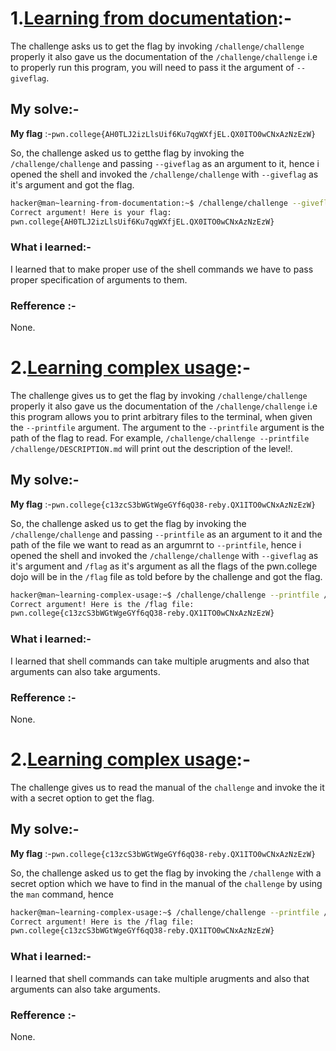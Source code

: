 # **1.<ins>Learning from documentation</ins>**:-
   The challenge asks us to get the flag by invoking `/challenge/challenge` properly it also gave us the documentation of the `/challenge/challenge` i.e to properly run this program, you will need to pass it the argument of `--giveflag`.
   
## My solve:-
   **My flag** :-`pwn.college{AH0TLJ2izLlsUif6Ku7qgWXfjEL.QX0ITO0wCNxAzNzEzW}`

   So, the challenge asked us to getthe flag by invoking the `/challenge/challenge` and passing `--giveflag` as an argument to it, hence i opened the shell and invoked the `/challenge/challenge` with `--giveflag` as it's argument and got the flag.
   ```bash
  hacker@man~learning-from-documentation:~$ /challenge/challenge --giveflag
   Correct argument! Here is your flag:
   pwn.college{AH0TLJ2izLlsUif6Ku7qgWXfjEL.QX0ITO0wCNxAzNzEzW}
   ```

### What i learned:-
   I learned that to make proper use of the shell commands we have to pass proper specification of arguments to them.
   
### Refference :-
   None.


# **2.<ins>Learning complex usage</ins>**:-
   The challenge gives us to get the flag by invoking `/challenge/challenge` properly it also gave us the documentation of the `/challenge/challenge` i.e this program allows you to print arbitrary files to the terminal, when given the `--printfile` argument. The argument to the `--printfile` argument is the path of the flag to read. For example, `/challenge/challenge --printfile /challenge/DESCRIPTION.md` will print out the description of the level!.
   
## My solve:-
   **My flag** :-`pwn.college{c13zcS3bWGtWgeGYf6qQ38-reby.QX1ITO0wCNxAzNzEzW}`

   So, the challenge asked us to get the flag by invoking the `/challenge/challenge` and passing `--printfile` as an argument to it and the path of the file we want to read as an argumrnt to `--printfile`, hence i opened the shell and invoked the `/challenge/challenge` with `--giveflag` as it's argument and `/flag` as it's argument as all the flags of the pwn.college dojo will be in the `/flag` file as told before by the challenge and got the flag.
   ```bash
   hacker@man~learning-complex-usage:~$ /challenge/challenge --printfile /flag
   Correct argument! Here is the /flag file:
   pwn.college{c13zcS3bWGtWgeGYf6qQ38-reby.QX1ITO0wCNxAzNzEzW}
   ```

### What i learned:-
   I learned that shell commands can take multiple arugments and also that arguments can also take arguments.
   
### Refference :-
   None.


 # **2.<ins>Learning complex usage</ins>**:-
   The challenge gives us to read the manual of the `challenge` and invoke the it with a secret option to get the flag.
   
## My solve:-
   **My flag** :-`pwn.college{c13zcS3bWGtWgeGYf6qQ38-reby.QX1ITO0wCNxAzNzEzW}`

   So, the challenge asked us to get the flag by invoking the `/challenge` with a secret option which we have to find in the manual of the `challenge` by using the `man` command, hence  
   ```bash
   hacker@man~learning-complex-usage:~$ /challenge/challenge --printfile /flag
   Correct argument! Here is the /flag file:
   pwn.college{c13zcS3bWGtWgeGYf6qQ38-reby.QX1ITO0wCNxAzNzEzW}
   ```

### What i learned:-
   I learned that shell commands can take multiple arugments and also that arguments can also take arguments.
   
### Refference :-
   None.
